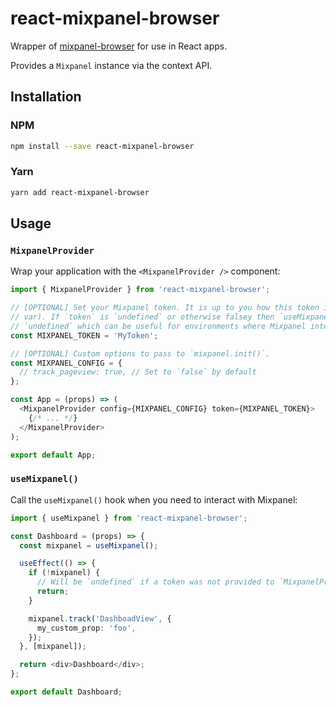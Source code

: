 # react-mixpanel-browser

Wrapper of [mixpanel-browser](https://www.npmjs.com/package/mixpanel-browser) for use in React apps.

Provides a `Mixpanel` instance via the context API.

## Installation

### NPM

```sh
npm install --save react-mixpanel-browser
```

### Yarn

```sh
yarn add react-mixpanel-browser
```

## Usage

### `MixpanelProvider`

Wrap your application with the `<MixpanelProvider />` component:

```ts
import { MixpanelProvider } from 'react-mixpanel-browser';

// [OPTIONAL] Set your Mixpanel token. It is up to you how this token is obtained (e.g. via env
// var). If `token` is `undefined` or otherwise falsey then `useMixpanel()` will return
// `undefined` which can be useful for environments where Mixpanel integration is not desired.
const MIXPANEL_TOKEN = 'MyToken';

// [OPTIONAL] Custom options to pass to `mixpanel.init()`.
const MIXPANEL_CONFIG = {
  // track_pageview: true, // Set to `false` by default
};

const App = (props) => (
  <MixpanelProvider config={MIXPANEL_CONFIG} token={MIXPANEL_TOKEN}>
    {/* ... */}
  </MixpanelProvider>
);

export default App;
```

### `useMixpanel()`

Call the `useMixpanel()` hook when you need to interact with Mixpanel:

```ts
import { useMixpanel } from 'react-mixpanel-browser';

const Dashboard = (props) => {
  const mixpanel = useMixpanel();

  useEffect(() => {
    if (!mixpanel) {
      // Will be `undefined` if a token was not provided to `MixpanelProvider`
      return;
    }

    mixpanel.track('DashboadView', {
      my_custom_prop: 'foo',
    });
  }, [mixpanel]);

  return <div>Dashboard</div>;
};

export default Dashboard;
```
